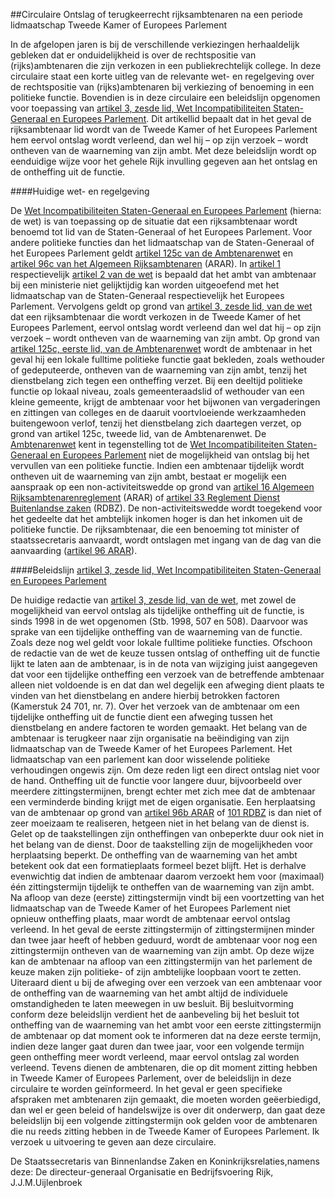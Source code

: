 <meta http-equiv='Content-Type' content='text/html; charset=utf-8' />

##Circulaire Ontslag of terugkeerrecht rijksambtenaren na een periode lidmaatschap Tweede Kamer of Europees Parlement

In de afgelopen jaren is bij de verschillende verkiezingen herhaaldelijk gebleken dat er onduidelijkheid is over de rechtspositie van (rijks)ambtenaren die zijn verkozen in een publiekrechtelijk college. In deze circulaire staat een korte uitleg van de relevante wet- en regelgeving over de rechtspositie van (rijks)ambtenaren bij verkiezing of benoeming in een politieke functie. Bovendien is in deze circulaire een beleidslijn opgenomen voor toepassing van [artikel 3, zesde lid, Wet Incompatibiliteiten Staten-Generaal en Europees Parlement](../../../../../../../../../../../wet/wet/incompatibiliteiten/staten-generaal/en/europees/parlement/BWBR0006612/README.md). Dit artikellid bepaalt dat in het geval de rijksambtenaar lid wordt van de Tweede Kamer of het Europees Parlement hem eervol ontslag wordt verleend, dan wel hij – op zijn verzoek – wordt ontheven van de waarneming van zijn ambt. Met deze beleidslijn wordt op eenduidige wijze voor het gehele Rijk invulling gegeven aan het ontslag en de ontheffing uit de functie.   

####Huidige wet- en regelgeving

De [Wet Incompatibiliteiten Staten-Generaal en Europees Parlement](../../../../../../../../../../../wet/wet/incompatibiliteiten/staten-generaal/en/europees/parlement/BWBR0006612/README.md) (hierna: de wet) is van toepassing op de situatie dat een rijksambtenaar wordt benoemd tot lid van de Staten-Generaal of het Europees Parlement. Voor andere politieke functies dan het lidmaatschap van de Staten-Generaal of het Europees Parlement geldt [artikel 125c van de Ambtenarenwet](../../../../../../../../../../../wet/ambtenarenwet/BWBR0001947/README.md) en [artikel 96c van het Algemeen Rijksambtenaren](../../../../../../../../../../../AMvB/algemeen/rijksambtenarenreglement/BWBR0001950/README.md) (ARAR). In [artikel 1](../../../../../../../../../../../wet/wet/incompatibiliteiten/staten-generaal/en/europees/parlement/BWBR0006612/README.md) respectievelijk [artikel 2 van de wet](../../../../../../../../../../../wet/wet/incompatibiliteiten/staten-generaal/en/europees/parlement/BWBR0006612/README.md) is bepaald dat het ambt van ambtenaar bij een ministerie niet gelijktijdig kan worden uitgeoefend met het lidmaatschap van de Staten-Generaal respectievelijk het Europees Parlement. Vervolgens geldt op grond van [artikel 3, zesde lid, van de wet](../../../../../../../../../../../wet/wet/incompatibiliteiten/staten-generaal/en/europees/parlement/BWBR0006612/README.md) dat een rijksambtenaar die wordt verkozen in de Tweede Kamer of het Europees Parlement, eervol ontslag wordt verleend dan wel dat hij – op zijn verzoek – wordt ontheven van de waarneming van zijn ambt. Op grond van [artikel 125c, eerste lid, van de Ambtenarenwet](../../../../../../../../../../../wet/ambtenarenwet/BWBR0001947/README.md) wordt de ambtenaar in het geval hij een lokale fulltime politieke functie gaat bekleden, zoals wethouder of gedeputeerde, ontheven van de waarneming van zijn ambt, tenzij het dienstbelang zich tegen een ontheffing verzet. Bij een deeltijd politieke functie op lokaal niveau, zoals gemeenteraadslid of wethouder van een kleine gemeente, krijgt de ambtenaar voor het bijwonen van vergaderingen en zittingen van colleges en de daaruit voortvloeiende werkzaamheden buitengewoon verlof, tenzij het dienstbelang zich daartegen verzet, op grond van artikel 125c, tweede lid, van de Ambtenarenwet. De [Ambtenarenwet](../../../../../../../../../../../wet/ambtenarenwet/BWBR0001947/README.md) kent in tegenstelling tot de [Wet Incompatibiliteiten Staten-Generaal en Europees Parlement](../../../../../../../../../../../wet/wet/incompatibiliteiten/staten-generaal/en/europees/parlement/BWBR0006612/README.md) niet de mogelijkheid van ontslag bij het vervullen van een politieke functie. Indien een ambtenaar tijdelijk wordt ontheven uit de waarneming van zijn ambt, bestaat er mogelijk een aanspraak op een non-activiteitswedde op grond van [artikel 16 Algemeen Rijksambtenarenreglement](../../../../../../../../../../../AMvB/algemeen/rijksambtenarenreglement/BWBR0001950/README.md) (ARAR) of [artikel 33 Reglement Dienst Buitenlandse zaken](../../../../../../../../../../../AMvB/reglement/dienst/buitenlandse/zaken/BWBR0004052/README.md) (RDBZ). De non-activiteitswedde wordt toegekend voor het gedeelte dat het ambtelijk inkomen hoger is dan het inkomen uit de politieke functie. De rijksambtenaar, die een benoeming tot minister of staatssecretaris aanvaardt, wordt ontslagen met ingang van de dag van die aanvaarding ([artikel 96 ARAR](../../../../../../../../../../../AMvB/algemeen/rijksambtenarenreglement/BWBR0001950/README.md)).    

####Beleidslijn [artikel 3, zesde lid, Wet Incompatibiliteiten Staten-Generaal en Europees Parlement](../../../../../../../../../../../wet/wet/incompatibiliteiten/staten-generaal/en/europees/parlement/BWBR0006612/README.md)

De huidige redactie van [artikel 3, zesde lid, van de wet](../../../../../../../../../../../wet/wet/incompatibiliteiten/staten-generaal/en/europees/parlement/BWBR0006612/README.md), met zowel de mogelijkheid van eervol ontslag als tijdelijke ontheffing uit de functie, is sinds 1998 in de wet opgenomen (Stb. 1998, 507 en 508). Daarvoor was sprake van een tijdelijke ontheffing van de waarneming van de functie. Zoals deze nog wel geldt voor lokale fulltime politieke functies. Ofschoon de redactie van de wet de keuze tussen ontslag of ontheffing uit de functie lijkt te laten aan de ambtenaar, is in de nota van wijziging juist aangegeven dat voor een tijdelijke ontheffing een verzoek van de betreffende ambtenaar alleen niet voldoende is en dat dan wel degelijk een afweging dient plaats te vinden van het dienstbelang en andere hierbij betrokken factoren (Kamerstuk 24 701, nr. 7). Over het verzoek van de ambtenaar om een tijdelijke ontheffing uit de functie dient een afweging tussen het dienstbelang en andere factoren te worden gemaakt. Het belang van de ambtenaar is terugkeer naar zijn organisatie na beëindiging van zijn lidmaatschap van de Tweede Kamer of het Europees Parlement. Het lidmaatschap van een parlement kan door wisselende politieke verhoudingen ongewis zijn. Om deze reden ligt een direct ontslag niet voor de hand. Ontheffing uit de functie voor langere duur, bijvoorbeeld over meerdere zittingstermijnen, brengt echter met zich mee dat de ambtenaar een verminderde binding krijgt met de eigen organisatie. Een herplaatsing van de ambtenaar op grond van [artikel 96b ARAR](../../../../../../../../../../../AMvB/algemeen/rijksambtenarenreglement/BWBR0001950/README.md) of [101 RDBZ](../../../../../../../../../../../AMvB/reglement/dienst/buitenlandse/zaken/BWBR0004052/README.md) is dan niet of zeer moeizaam te realiseren, hetgeen niet in het belang van de dienst is. Gelet op de taakstellingen zijn ontheffingen van onbeperkte duur ook niet in het belang van de dienst. Door de taakstelling zijn de mogelijkheden voor herplaatsing beperkt. De ontheffing van de waarneming van het ambt betekent ook dat een formatieplaats formeel bezet blijft. Het is derhalve evenwichtig dat indien de ambtenaar daarom verzoekt hem voor (maximaal) één zittingstermijn tijdelijk te ontheffen van de waarneming van zijn ambt. Na afloop van deze (eerste) zittingstermijn vindt bij een voortzetting van het lidmaatschap van de Tweede Kamer of het Europees Parlement niet opnieuw ontheffing plaats, maar wordt de ambtenaar eervol ontslag verleend. In het geval de eerste zittingstermijn of zittingstermijnen minder dan twee jaar heeft of hebben geduurd, wordt de ambtenaar voor nog een zittingstermijn ontheven van de waarneming van zijn ambt. Op deze wijze kan de ambtenaar na afloop van een zittingstermijn van het parlement de keuze maken zijn politieke- of zijn ambtelijke loopbaan voort te zetten. Uiteraard dient u bij de afweging over een verzoek van een ambtenaar voor de ontheffing van de waarneming van het ambt altijd de individuele omstandigheden te laten meewegen in uw besluit. Bij besluitvorming conform deze beleidslijn verdient het de aanbeveling bij het besluit tot ontheffing van de waarneming van het ambt voor een eerste zittingstermijn de ambtenaar op dat moment ook te informeren dat na deze eerste termijn, indien deze langer gaat duren dan twee jaar, voor een volgende termijn geen ontheffing meer wordt verleend, maar eervol ontslag zal worden verleend. Tevens dienen de ambtenaren, die op dit moment zitting hebben in Tweede Kamer of Europees Parlement, over de beleidslijn in deze circulaire te worden geïnformeerd. In het geval er geen specifieke afspraken met ambtenaren zijn gemaakt, die moeten worden geëerbiedigd, dan wel er geen beleid of handelswijze is over dit onderwerp, dan gaat deze beleidslijn bij een volgende zittingstermijn ook gelden voor de ambtenaren die nu reeds zitting hebben in de Tweede Kamer of Europees Parlement. Ik verzoek u uitvoering te geven aan deze circulaire.     

De 
Staatssecretaris van Binnenlandse Zaken en Koninkrijksrelaties,namens deze: De 
directeur-generaal Organisatie en Bedrijfsvoering Rijk,
J.J.M.Uijlenbroek   
